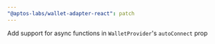```yaml
---
"@aptos-labs/wallet-adapter-react": patch
---
```


Add support for async functions in `WalletProvider`'s `autoConnect` prop
